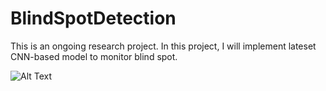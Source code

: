 # BlindSpotDetection

This is an ongoing research project. 
In this project, I will implement lateset CNN-based model to monitor blind spot.


![Alt Text](https://github.com/placeforyiming/BlindSpotDetection/blob/master/Demo.gif)
